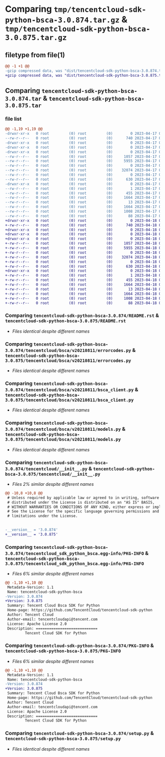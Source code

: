 # Comparing `tmp/tencentcloud-sdk-python-bsca-3.0.874.tar.gz` & `tmp/tencentcloud-sdk-python-bsca-3.0.875.tar.gz`

## filetype from file(1)

```diff
@@ -1 +1 @@
-gzip compressed data, was "dist/tencentcloud-sdk-python-bsca-3.0.874.tar", last modified: Mon Apr 17 00:22:00 2023, max compression
+gzip compressed data, was "dist/tencentcloud-sdk-python-bsca-3.0.875.tar", last modified: Tue Apr 18 00:23:33 2023, max compression
```

## Comparing `tencentcloud-sdk-python-bsca-3.0.874.tar` & `tencentcloud-sdk-python-bsca-3.0.875.tar`

### file list

```diff
@@ -1,19 +1,19 @@
-drwxr-xr-x   0 root         (0) root         (0)        0 2023-04-17 00:22:00.000000 tencentcloud-sdk-python-bsca-3.0.874/
--rw-r--r--   0 root         (0) root         (0)      740 2023-04-17 00:22:00.000000 tencentcloud-sdk-python-bsca-3.0.874/README.rst
-drwxr-xr-x   0 root         (0) root         (0)        0 2023-04-17 00:22:00.000000 tencentcloud-sdk-python-bsca-3.0.874/tencentcloud/
-drwxr-xr-x   0 root         (0) root         (0)        0 2023-04-17 00:22:00.000000 tencentcloud-sdk-python-bsca-3.0.874/tencentcloud/bsca/
-drwxr-xr-x   0 root         (0) root         (0)        0 2023-04-17 00:22:00.000000 tencentcloud-sdk-python-bsca-3.0.874/tencentcloud/bsca/v20210811/
--rw-r--r--   0 root         (0) root         (0)     1057 2023-04-17 00:22:00.000000 tencentcloud-sdk-python-bsca-3.0.874/tencentcloud/bsca/v20210811/errorcodes.py
--rw-r--r--   0 root         (0) root         (0)     5955 2023-04-17 00:22:00.000000 tencentcloud-sdk-python-bsca-3.0.874/tencentcloud/bsca/v20210811/bsca_client.py
--rw-r--r--   0 root         (0) root         (0)        0 2023-04-17 00:22:00.000000 tencentcloud-sdk-python-bsca-3.0.874/tencentcloud/bsca/v20210811/__init__.py
--rw-r--r--   0 root         (0) root         (0)    32074 2023-04-17 00:22:00.000000 tencentcloud-sdk-python-bsca-3.0.874/tencentcloud/bsca/v20210811/models.py
--rw-r--r--   0 root         (0) root         (0)        0 2023-04-17 00:22:00.000000 tencentcloud-sdk-python-bsca-3.0.874/tencentcloud/bsca/__init__.py
--rw-r--r--   0 root         (0) root         (0)      630 2023-04-17 00:22:00.000000 tencentcloud-sdk-python-bsca-3.0.874/tencentcloud/__init__.py
-drwxr-xr-x   0 root         (0) root         (0)        0 2023-04-17 00:22:00.000000 tencentcloud-sdk-python-bsca-3.0.874/tencentcloud_sdk_python_bsca.egg-info/
--rw-r--r--   0 root         (0) root         (0)        1 2023-04-17 00:22:00.000000 tencentcloud-sdk-python-bsca-3.0.874/tencentcloud_sdk_python_bsca.egg-info/dependency_links.txt
--rw-r--r--   0 root         (0) root         (0)      455 2023-04-17 00:22:00.000000 tencentcloud-sdk-python-bsca-3.0.874/tencentcloud_sdk_python_bsca.egg-info/SOURCES.txt
--rw-r--r--   0 root         (0) root         (0)     1664 2023-04-17 00:22:00.000000 tencentcloud-sdk-python-bsca-3.0.874/tencentcloud_sdk_python_bsca.egg-info/PKG-INFO
--rw-r--r--   0 root         (0) root         (0)       13 2023-04-17 00:22:00.000000 tencentcloud-sdk-python-bsca-3.0.874/tencentcloud_sdk_python_bsca.egg-info/top_level.txt
--rw-r--r--   0 root         (0) root         (0)     1664 2023-04-17 00:22:00.000000 tencentcloud-sdk-python-bsca-3.0.874/PKG-INFO
--rw-r--r--   0 root         (0) root         (0)     1008 2023-04-17 00:22:00.000000 tencentcloud-sdk-python-bsca-3.0.874/setup.py
--rw-r--r--   0 root         (0) root         (0)       88 2023-04-17 00:22:00.000000 tencentcloud-sdk-python-bsca-3.0.874/setup.cfg
+drwxr-xr-x   0 root         (0) root         (0)        0 2023-04-18 00:23:33.000000 tencentcloud-sdk-python-bsca-3.0.875/
+-rw-r--r--   0 root         (0) root         (0)      740 2023-04-18 00:23:33.000000 tencentcloud-sdk-python-bsca-3.0.875/README.rst
+drwxr-xr-x   0 root         (0) root         (0)        0 2023-04-18 00:23:33.000000 tencentcloud-sdk-python-bsca-3.0.875/tencentcloud/
+drwxr-xr-x   0 root         (0) root         (0)        0 2023-04-18 00:23:33.000000 tencentcloud-sdk-python-bsca-3.0.875/tencentcloud/bsca/
+drwxr-xr-x   0 root         (0) root         (0)        0 2023-04-18 00:23:33.000000 tencentcloud-sdk-python-bsca-3.0.875/tencentcloud/bsca/v20210811/
+-rw-r--r--   0 root         (0) root         (0)     1057 2023-04-18 00:23:33.000000 tencentcloud-sdk-python-bsca-3.0.875/tencentcloud/bsca/v20210811/errorcodes.py
+-rw-r--r--   0 root         (0) root         (0)     5955 2023-04-18 00:23:33.000000 tencentcloud-sdk-python-bsca-3.0.875/tencentcloud/bsca/v20210811/bsca_client.py
+-rw-r--r--   0 root         (0) root         (0)        0 2023-04-18 00:23:33.000000 tencentcloud-sdk-python-bsca-3.0.875/tencentcloud/bsca/v20210811/__init__.py
+-rw-r--r--   0 root         (0) root         (0)    32074 2023-04-18 00:23:33.000000 tencentcloud-sdk-python-bsca-3.0.875/tencentcloud/bsca/v20210811/models.py
+-rw-r--r--   0 root         (0) root         (0)        0 2023-04-18 00:23:33.000000 tencentcloud-sdk-python-bsca-3.0.875/tencentcloud/bsca/__init__.py
+-rw-r--r--   0 root         (0) root         (0)      630 2023-04-18 00:23:33.000000 tencentcloud-sdk-python-bsca-3.0.875/tencentcloud/__init__.py
+drwxr-xr-x   0 root         (0) root         (0)        0 2023-04-18 00:23:33.000000 tencentcloud-sdk-python-bsca-3.0.875/tencentcloud_sdk_python_bsca.egg-info/
+-rw-r--r--   0 root         (0) root         (0)        1 2023-04-18 00:23:33.000000 tencentcloud-sdk-python-bsca-3.0.875/tencentcloud_sdk_python_bsca.egg-info/dependency_links.txt
+-rw-r--r--   0 root         (0) root         (0)      455 2023-04-18 00:23:33.000000 tencentcloud-sdk-python-bsca-3.0.875/tencentcloud_sdk_python_bsca.egg-info/SOURCES.txt
+-rw-r--r--   0 root         (0) root         (0)     1664 2023-04-18 00:23:33.000000 tencentcloud-sdk-python-bsca-3.0.875/tencentcloud_sdk_python_bsca.egg-info/PKG-INFO
+-rw-r--r--   0 root         (0) root         (0)       13 2023-04-18 00:23:33.000000 tencentcloud-sdk-python-bsca-3.0.875/tencentcloud_sdk_python_bsca.egg-info/top_level.txt
+-rw-r--r--   0 root         (0) root         (0)     1664 2023-04-18 00:23:33.000000 tencentcloud-sdk-python-bsca-3.0.875/PKG-INFO
+-rw-r--r--   0 root         (0) root         (0)     1008 2023-04-18 00:23:33.000000 tencentcloud-sdk-python-bsca-3.0.875/setup.py
+-rw-r--r--   0 root         (0) root         (0)       88 2023-04-18 00:23:33.000000 tencentcloud-sdk-python-bsca-3.0.875/setup.cfg
```

### Comparing `tencentcloud-sdk-python-bsca-3.0.874/README.rst` & `tencentcloud-sdk-python-bsca-3.0.875/README.rst`

 * *Files identical despite different names*

### Comparing `tencentcloud-sdk-python-bsca-3.0.874/tencentcloud/bsca/v20210811/errorcodes.py` & `tencentcloud-sdk-python-bsca-3.0.875/tencentcloud/bsca/v20210811/errorcodes.py`

 * *Files identical despite different names*

### Comparing `tencentcloud-sdk-python-bsca-3.0.874/tencentcloud/bsca/v20210811/bsca_client.py` & `tencentcloud-sdk-python-bsca-3.0.875/tencentcloud/bsca/v20210811/bsca_client.py`

 * *Files identical despite different names*

### Comparing `tencentcloud-sdk-python-bsca-3.0.874/tencentcloud/bsca/v20210811/models.py` & `tencentcloud-sdk-python-bsca-3.0.875/tencentcloud/bsca/v20210811/models.py`

 * *Files identical despite different names*

### Comparing `tencentcloud-sdk-python-bsca-3.0.874/tencentcloud/__init__.py` & `tencentcloud-sdk-python-bsca-3.0.875/tencentcloud/__init__.py`

 * *Files 2% similar despite different names*

```diff
@@ -10,8 +10,8 @@
 # Unless required by applicable law or agreed to in writing, software
 # distributed under the License is distributed on an "AS IS" BASIS,
 # WITHOUT WARRANTIES OR CONDITIONS OF ANY KIND, either express or implied.
 # See the License for the specific language governing permissions and
 # limitations under the License.
 
 
-__version__ = '3.0.874'
+__version__ = '3.0.875'
```

### Comparing `tencentcloud-sdk-python-bsca-3.0.874/tencentcloud_sdk_python_bsca.egg-info/PKG-INFO` & `tencentcloud-sdk-python-bsca-3.0.875/tencentcloud_sdk_python_bsca.egg-info/PKG-INFO`

 * *Files 6% similar despite different names*

```diff
@@ -1,10 +1,10 @@
 Metadata-Version: 1.1
 Name: tencentcloud-sdk-python-bsca
-Version: 3.0.874
+Version: 3.0.875
 Summary: Tencent Cloud Bsca SDK for Python
 Home-page: https://github.com/TencentCloud/tencentcloud-sdk-python
 Author: Tencent Cloud
 Author-email: tencentcloudapi@tencent.com
 License: Apache License 2.0
 Description: ============================
         Tencent Cloud SDK for Python
```

### Comparing `tencentcloud-sdk-python-bsca-3.0.874/PKG-INFO` & `tencentcloud-sdk-python-bsca-3.0.875/PKG-INFO`

 * *Files 6% similar despite different names*

```diff
@@ -1,10 +1,10 @@
 Metadata-Version: 1.1
 Name: tencentcloud-sdk-python-bsca
-Version: 3.0.874
+Version: 3.0.875
 Summary: Tencent Cloud Bsca SDK for Python
 Home-page: https://github.com/TencentCloud/tencentcloud-sdk-python
 Author: Tencent Cloud
 Author-email: tencentcloudapi@tencent.com
 License: Apache License 2.0
 Description: ============================
         Tencent Cloud SDK for Python
```

### Comparing `tencentcloud-sdk-python-bsca-3.0.874/setup.py` & `tencentcloud-sdk-python-bsca-3.0.875/setup.py`

 * *Files identical despite different names*

